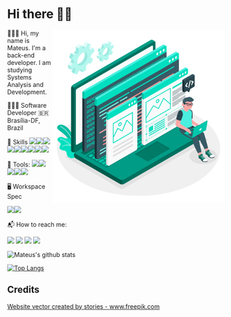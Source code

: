 # Hi there 👋🏾

<img src="img/3657664.jpg" min-width="200px" max-width="200px" width="400px" align="right" alt="Computador iuriCode">

<p align="left"> 
  🧑🏾‍🦱 Hi, my name is Mateus. I'm a back-end developer. I am studying Systems Analysis and Development.

  👨🏾‍💻 Software Developer 🇧🇷 Brasília-DF, Brazil
</p>

<p align="left">
   🎯 Skills
<img src="https://img.shields.io/badge/HTML5-E34F26?style=for-the-badge&logo=html5&logoColor=white"/><img src="https://img.shields.io/badge/CSS3-1572B6?style=for-the-badge&logo=css3&logoColor=white"/><img src="https://img.shields.io/badge/JavaScript-F7DF1E?style=for-the-badge&logo=javascript&logoColor=black"/><img src="https://img.shields.io/badge/PHP-777BB4?style=for-the-badge&logo=php&logoColor=white"/><img src="https://img.shields.io/badge/C-00599C?style=for-the-badge&logo=c&logoColor=white"/><img src="https://img.shields.io/badge/Java-ED8B00?style=for-the-badge&logo=java&logoColor=white"/><img src="https://img.shields.io/badge/Markdown-000000?style=for-the-badge&logo=markdown&logoColor=white"/><img src="https://img.shields.io/badge/Bootstrap-563D7C?style=for-the-badge&logo=bootstrap&logoColor=white"/><img src="https://img.shields.io/badge/MySQL-00000F?style=for-the-badge&logo=mysql&logoColor=white"/>
</p>

<p align="left">
  🔧 Tools:
<img src="https://img.shields.io/badge/gimp-5C5543?style=for-the-badge&logo=amd&logoColor=white"/><img src="https://img.shields.io/badge/git-F05032?style=for-the-badge&logo=amd&logoColor=white"/><img src="https://img.shields.io/badge/github-181717?style=for-the-badge&logo=amd&logoColor=white"/><img src="https://img.shields.io/badge/visual studio code-007ACC?style=for-the-badge&logo=amd&logoColor=white"/><img src="https://img.shields.io/badge/eclipse-2C2255?style=for-the-badge&logo=amd&logoColor=white"/>
</p>

<p align="left">
  🖥 Workspace Spec

<img src="https://img.shields.io/badge/AMD FX 6300 -_R9 270-ED1C24?style=for-the-badge&logo=amd&logoColor=white"/><img src="https://img.shields.io/badge/Linux_Mint-87CF3E?style=for-the-badge&logo=linux-mint&logoColor=white"/>
</p>


<p align="left">
  📬 How to reach me:
</p>

<p align="left">

[<img src="https://img.shields.io/badge/LinkedIn-0077B5?style=for-the-badge&logo=linkedin&logoColor=white"/>][LinkedIn]
[<img src="https://img.shields.io/badge/Gmail-D14836?style=for-the-badge&logo=gmail&logoColor=white"/>][Gmail]
[<img src="https://img.shields.io/badge/Instagram-E4405F?style=for-the-badge&logo=instagram&logoColor=white"/>][Instagram]
[<img src="https://img.shields.io/badge/Spotify-1ED760?&style=for-the-badge&logo=spotify&logoColor=white"/>][Spotify]

</p>  

![Mateus's github stats](https://github-readme-stats.vercel.app/api?username=mateuspsm&show_icons=true&theme=onedark)


[![Top Langs](https://github-readme-stats.vercel.app/api/top-langs/?username=mateuspsm&layout=compact)](https://github.com/mateuspsm/github-readme-stats)

## Credits

<a href="https://www.freepik.com/vectors/website">Website vector created by stories - www.freepik.com</a>

[LinkedIn]: https://www.linkedin.com/in/mateus-pereira-de-souza-moreira/
[Gmail]: mailto:mateuusth14@gmail.com
[Instagram]: https://www.instagram.com/__mateus_pereira/
[GitHub]: https://github.com/mateuspsm
[Spotify]: https://open.spotify.com/user/21k6foq2cv27iuic5qlpwdbey